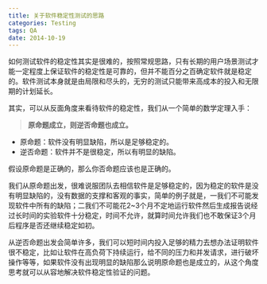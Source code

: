 ```yaml
---
title: 关于软件稳定性测试的思路
categories: Testing
tags: QA
date: 2014-10-19
---
```

如何测试软件的稳定性其实是很难的，按照常规思路，只有长期的用户场景测试才能一定程度上保证软件的稳定性是可靠的，但并不能百分之百确定软件就是稳定的。软件测试本身就是由局限和尽头的，无穷的测试只能带来高成本的投入和无限期的计划延长。 

其实，可以从反面角度来看待软件的稳定性，我们从一个简单的数学定理入手：

> **原命题成立，则逆否命题也成立。**

- 原命题：软件没有明显缺陷，所以是足够稳定的。
- 逆否命题：软件并不是很稳定，所以有明显的缺陷。

假设原命题是正确的，那么你否命题应该也是正确的。 

我们从原命题出发，很难说服团队去相信软件是足够稳定的，因为稳定的软件是没有明显缺陷的，没有数据的支撑和客观的事实，简单的例子就是，一我们不可能发现软件中所有的缺陷；二我们不可能花2~3个月不定地运行软件然后生成报告说经过长时间的实验软件十分稳定，时间不允许，就算时间允许我们也不敢保证3个月后程序是否还继续稳定如初。 

从逆否命题出发会简单许多，我们可以短时间内投入足够的精力去想办法证明软件很不稳定，比如让软件在高负荷下持续运行，给不同的压力和并发请求，进行破坏操作等等，如果软件没有出现明显的缺陷那么说明原命题也是成立的，从这个角度思考就可以从容地解决软件稳定性验证的问题。

